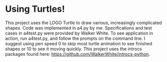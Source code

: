 # Using Turtles!
This project uses the LOGO Turtle to draw various, increasingly complicated shapes.
Code was implemented in a4.py by me. Specifications and test cases in a4test.py were provided by Walker White.
To see application in action, run a4test.py, and follow the prompts on the command line. I suggest using pen speed 0 to skip most turtle animation to see finished shapes or 10 to see it moving quickly.
This project uses the introcs packages found here: https://github.com/WalkerWhite/introcs-python.
